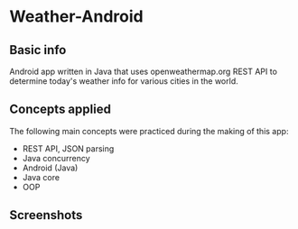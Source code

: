# Weather-Android

## Basic info
Android app written in Java that uses openweathermap.org REST API to determine today's weather info for various cities in the world.

## Concepts applied
The following main concepts were practiced during the making of this app:  
- REST API, JSON parsing
- Java concurrency
- Android (Java)
- Java core
- OOP

## Screenshots
